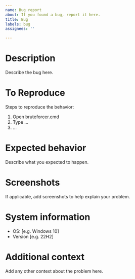 ```yaml
---
name: Bug report
about: If you found a bug, report it here.
title: Bug
labels: bug
assignees: ''

---
```


# Description
Describe the bug here.  

# To Reproduce
Steps to reproduce the behavior:
1. Open bruteforcer.cmd
2. Type ...
3. ...

# Expected behavior
Describe what you expected to happen.

# Screenshots
If applicable, add screenshots to help explain your problem.

# System information
 - OS: [e.g. Windows 10]
 - Version [e.g. 22H2]


# Additional context
Add any other context about the problem here.
